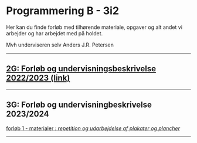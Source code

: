 # Programmering B - 3i2  

Her kan du finde forløb med tilhørende materiale, opgaver og alt andet vi arbejder og har arbejdet med på holdet.

Mvh underviseren selv Anders J.R. Petersen

---
## [2G: Forløb og undervisningsbeskrivelse 2022/2023 (link)](forlob_2i2/README_2i2.md)    

---
## 3G: Forløb og undervisningbeskrivelse 2023/2024

[forløb 1 - materialer : *repetition og udarbejdelse af plakater og plancher*](forlob1_repetition/forlob1_rep.md)

---